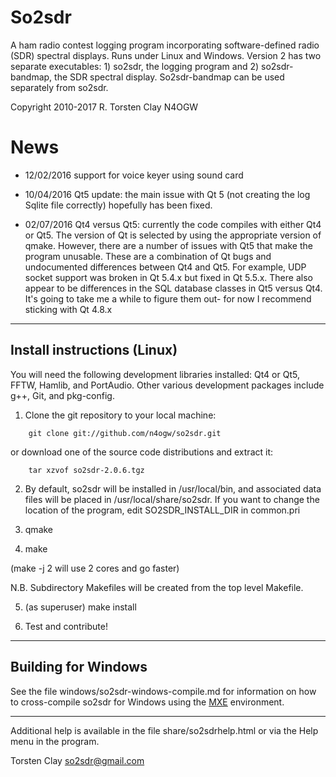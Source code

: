 # So2sdr

A ham radio contest logging program incorporating software-defined
radio (SDR) spectral displays. Runs under Linux and Windows. Version
2 has two separate executables: 1) so2sdr, the logging program
and 2) so2sdr-bandmap, the SDR spectral display. So2sdr-bandmap
can be used separately from so2sdr.

Copyright 2010-2017 R. Torsten Clay N4OGW

# News

* 12/02/2016 support for voice keyer using sound card

* 10/04/2016 Qt5 update: the main issue with Qt 5 (not creating the log Sqlite
file correctly) hopefully has been fixed.

* 02/07/2016 Qt4 versus Qt5: currently the code compiles with either Qt4 or Qt5.
The version of Qt is selected by using the appropriate version of qmake.
However, there are a number of issues with Qt5 that make the program unusable.
These are a combination of Qt bugs and undocumented differences between Qt4 and Qt5.
For example, UDP socket support was broken in Qt 5.4.x but fixed in Qt 5.5.x.
There also appear to be differences in the SQL database classes in Qt5 versus Qt4.
It's going to take me a while to figure them out- for now I recommend sticking with
Qt 4.8.x

------------------------


## Install instructions (Linux)

You will need the following development libraries installed: Qt4 or Qt5, FFTW, Hamlib, and PortAudio. Other various development packages include g++, Git, and pkg-config. 

1. Clone the git repository to your local machine:
```
    git clone git://github.com/n4ogw/so2sdr.git
```
or download one of the source code distributions and extract it:
````
    tar xzvof so2sdr-2.0.6.tgz
````

2. By default, so2sdr will be installed in /usr/local/bin, and associated
data files will be placed in /usr/local/share/so2sdr. If you want to
change the location of the program, edit SO2SDR_INSTALL_DIR in common.pri

3. qmake 

4. make

(make -j 2  will use 2 cores and go faster)


N.B. Subdirectory Makefiles will be created from the top level Makefile.

5. (as superuser) make install

6. Test and contribute!


-----------------------


## Building for Windows

See the file windows/so2sdr-windows-compile.md for information on how
to cross-compile so2sdr for Windows using the [MXE](http://mxe.cc) environment.

------------------------


Additional help is available in the file share/so2sdrhelp.html or via the
Help menu in the program.


Torsten Clay
so2sdr@gmail.com
